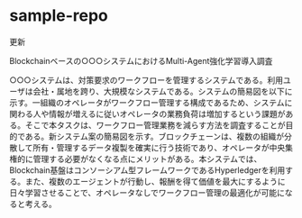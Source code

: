 # sample-repo
更新

Blockchainベースの○○○システムにおけるMulti-Agent強化学習導入調査

○○○システムは、対策要求のワークフローを管理するシステムである。利用ユーザは会社・属地を跨り、大規模なシステムである。システムの簡易図を以下に示す。一組織のオペレータがワークフロー管理する構成であるため、システムに関わる人や情報が増えるに従いオペレータの業務負荷は増加するという課題がある。そこで本タスクは、ワークフロー管理業務を減らす方法を調査することが目的である。新システム案の簡易図を示す。ブロックチェーンは、複数の組織が分散して所有・管理するデータ複製を確実に行う技術であり、オペレータが中央集権的に管理する必要がなくなる点にメリットがある。本システムでは、Blockchain基盤はコンソーシアム型フレームワークであるHyperledgerを利用する。また、複数のエージェントが行動し、報酬を得て価値を最大にするように日々学習させることで、オペレータなしでワークフロー管理の最適化が可能になると考える。

